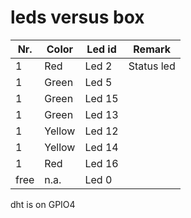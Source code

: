 # leds versus box

| Nr. | Color | Led id |Remark|
|--|--|--|--|
|1|Red|Led 2| Status led| 
|1|Green|Led 5| 
|1|Green|Led 15| 
|1|Green|Led 13| 
|1|Yellow|Led 12| 
|1|Yellow|Led 14| 
|1|Red|Led 16| 
|free| n.a.|Led 0| 


dht is on GPIO4